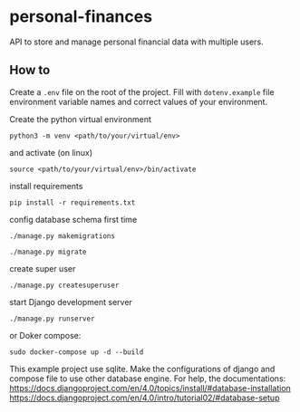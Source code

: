 # personal-finances

API to store and manage personal financial data with multiple users.

## How to

Create a `.env` file on the root of the project.
Fill with `dotenv.example` file environment variable names and correct values of your environment.

Create the python virtual environment

`python3 -m venv <path/to/your/virtual/env>`

and activate (on linux)

`source <path/to/your/virtual/env>/bin/activate`

install requirements

`pip install -r requirements.txt`

config database schema first time

`./manage.py makemigrations`

`./manage.py migrate`

create super user

`./manage.py createsuperuser`

start Django development server

`./manage.py runserver`

or Doker compose:

`sudo docker-compose up -d --build`

This example project use sqlite. Make the configurations of django and compose file to use other database engine. For help, the documentations:
https://docs.djangoproject.com/en/4.0/topics/install/#database-installation
https://docs.djangoproject.com/en/4.0/intro/tutorial02/#database-setup
